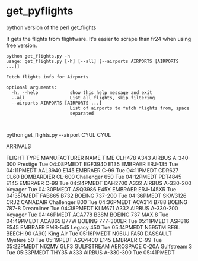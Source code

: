 # get_pyflights
python version of the perl get_flights

It gets the flights from flightware. It's easier to scrape than fr24 when using free version. 

```
python get_flights.py -h
usage: get_flights.py [-h] [--all] [--airports AIRPORTS [AIRPORTS ...]]

Fetch flights info for Airports

optional arguments:
  -h, --help            show this help message and exit
  --all                 List all flights, skip filtering
  --airports AIRPORTS [AIRPORTS ...]
                        List of airports to fetch flights from, space
                        separated
                        
                        
```
python get_flights.py --airport CYUL
CYUL

ARRIVALS

FLIGHT	TYPE	MANUFACTURER        	NAME                     	TIME
CLH478	A343	AIRBUS              	A-340-300 Prestige       	Tue 04:08PMEDT
EGF3940	E135	EMBRAER             	ERJ-135                  	Tue 04:11PMEDT
AAL3940	E145	EMBRAER             	C-99                     	Tue 04:11PMEDT
CDR627	CL60	BOMBARDIER          	CL-600 Challenger 650    	Tue 04:12PMEDT
PDT4845	E145	EMBRAER             	C-99                     	Tue 04:24PMEDT
DAH2700	A332	AIRBUS              	A-330-200 Voyager        	Tue 04:30PMEDT
ASQ3986	E45X	EMBRAER             	ERJ-145XR                	Tue 04:35PMEDT
FAB865	B732	BOEING              	737-200                  	Tue 04:36PMEDT
SKW3126	CRJ2	CANADAIR            	Challenger 800           	Tue 04:36PMEDT
ACA314	B788	BOEING              	787-8 Dreamliner         	Tue 04:38PMEDT
KLM671	A332	AIRBUS              	A-330-200 Voyager        	Tue 04:46PMEDT
ACA778	B38M	BOEING              	737 MAX 8                	Tue 04:49PMEDT
ACA865	B77W	BOEING              	777-300ER                	Tue 05:11PMEDT
ASP816	E545	EMBRAER             	EMB-545 Legacy 450       	Tue 05:14PMEDT
N595TM	BE9L	BEECH               	90 (A90) King Air        	Tue 05:16PMEDT
N96UJ	FA50	DASSAULT            	Mystère 50                     Tue 05:19PEDT
ASQ4400	E145	EMBRAER             	C-99                     	Tue 05:22PMEDT
N62MV	GLF3	GULFSTREAM AEROSPACE	C-20A Gulfstream 3       	Tue 05:33PMEDT
THY35	A333	AIRBUS              	A-330-300                	Tue 05:41PMEDT
```
                        
